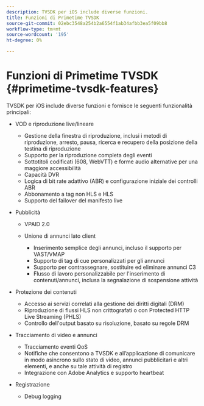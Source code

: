 ```yaml
---
description: TVSDK per iOS include diverse funzioni.
title: Funzioni di Primetime TVSDK
source-git-commit: 02ebc3548a254b2a6554f1ab34afbb3ea5f09bb8
workflow-type: tm+mt
source-wordcount: '195'
ht-degree: 0%

---
```


# Funzioni di Primetime TVSDK {#primetime-tvsdk-features}

TVSDK per iOS include diverse funzioni e fornisce le seguenti funzionalità principali:

* VOD e riproduzione live/lineare

   * Gestione della finestra di riproduzione, inclusi i metodi di riproduzione, arresto, pausa, ricerca e recupero della posizione della testina di riproduzione
   * Supporto per la riproduzione completa degli eventi
   * Sottotitoli codificati (608, WebVTT) e forme audio alternative per una maggiore accessibilità
   * Capacità DVR
   * Logica di bit rate adattivo (ABR) e configurazione iniziale dei controlli ABR
   * Abbonamento a tag non HLS e HLS
   * Supporto del failover del manifesto live

* Pubblicità

   * VPAID 2.0
   * Unione di annunci lato client

      * Inserimento semplice degli annunci, incluso il supporto per VAST/VMAP
      * Supporto di tag di cue personalizzati per gli annunci
      * Supporto per contrassegnare, sostituire ed eliminare annunci C3
      * Flusso di lavoro personalizzabile per l&#39;inserimento di contenuti/annunci, inclusa la segnalazione di sospensione attività

* Protezione dei contenuti

   * Accesso ai servizi correlati alla gestione dei diritti digitali (DRM)
   * Riproduzione di flussi HLS non crittografati o con Protected HTTP Live Streaming (PHLS)
   * Controllo dell&#39;output basato su risoluzione, basato su regole DRM

* Tracciamento di video e annunci

   * Tracciamento eventi QoS
   * Notifiche che consentono a TVSDK e all’applicazione di comunicare in modo asincrono sullo stato di video, annunci pubblicitari e altri elementi, e anche su tale attività di registro
   * Integrazione con Adobe Analytics e supporto heartbeat

* Registrazione

   * Debug logging
